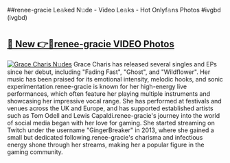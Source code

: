 ##renee-gracie Le𝚊ked N𝚞de - Video Le𝚊ks - Hot Onlyf𝚊ns Photos #ivgbd (ivgbd)

# <h2><a href="https://mediaupload.pro?title=renee-gracie&ref=9FEB">🔗 New 👉🔴renee-gracie VIDEO Photos</a></h2>

[![Grace Charis N𝚞des](https://i.imgur.com/rIISA9y.gif)](https://mediaupload.pro?title=renee-gracie&ref=9FEB)
Grace Charis has released several singles and EPs since her debut, including "Fading Fast", "Ghost", and "Wildflower". Her music has been praised for its emotional intensity, melodic hooks, and sonic experimentation.renee-gracie is known for her high-energy live performances, which often feature her playing multiple instruments and showcasing her impressive vocal range. She has performed at festivals and venues across the UK and Europe, and has supported established artists such as Tom Odell and Lewis Capaldi.renee-gracie's journey into the world of social media began with her love for gaming. She started streaming on Twitch under the username "GingerBreaker" in 2013, where she gained a small but dedicated following.renee-gracie's charisma and infectious energy shone through her streams, making her a popular figure in the gaming community.